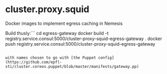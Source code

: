 # cluster.proxy.squid
Docker images to implement egress caching in Nemesis

Build thusly:```
cd egress-gateway
docker build -t registry.service.consul:5000/cluster-proxy-squid-egress-gateway . 
docker push registry.service.consul:5000/cluster-proxy-squid-egress-gateway
```

with names chosen to go with [the Puppet config](https://github.com/epfl-sti/cluster.coreos.puppet/blob/master/manifests/gateway.pp)
